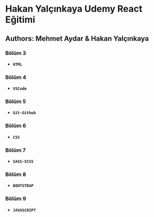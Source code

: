 # Hakan Yalçınkaya Udemy React Eğitimi

## Authors: Mehmet Aydar & Hakan Yalçınkaya

### Bölüm 3
- **`HTML`**

### Bölüm 4
- **`VSCode`**

### Bölüm 5
- **`Git-Github`**

### Bölüm 6
- **`CSS`**

### Bölüm 7
- **`SASS-SCSS`**

### Bölüm 8
- **`BOOTSTRAP`**

### Bölüm 9
- **`JAVASCRIPT`**